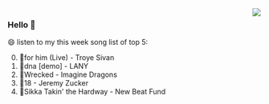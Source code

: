 <img align="right"  src="https://github-readme-stats.vercel.app/api/top-langs/?username=kvnZero" />

### Hello 👋

😄 listen to my this week song list of top 5:

0. 🌈for him (Live) - Troye Sivan
1. 🌈dna [demo] - LANY
2. 🌈Wrecked - Imagine Dragons
3. 🌈18 - Jeremy Zucker
4. 🌈Sikka Takin' the Hardway - New Beat Fund

